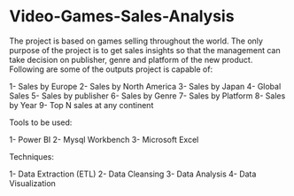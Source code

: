 # Video-Games-Sales-Analysis

The project is based on games selling throughout the world. The only purpose of the project is to get sales insights so that the management can take decision on publisher, genre and platform of the new product. Following are some of the outputs project is capable of:

1- Sales by Europe
2- Sales by North America
3- Sales by Japan
4- Global Sales
5- Sales by publisher
6- Sales by Genre
7- Sales by Platform
8- Sales by Year
9- Top N sales at any continent


Tools to be used:

1- Power BI
2- Mysql Workbench
3- Microsoft Excel 


Techniques:

1- Data Extraction (ETL)
2- Data Cleansing
3- Data Analysis
4- Data Visualization
